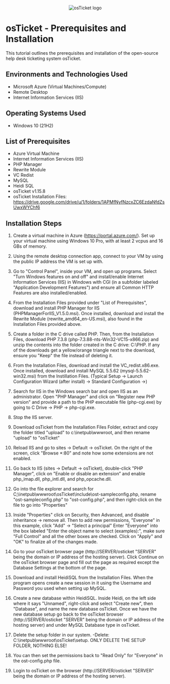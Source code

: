 <p align="center">
<img src="https://i.imgur.com/Clzj7Xs.png" alt="osTicket logo"/>
</p>

<h1>osTicket - Prerequisites and Installation</h1>
This tutorial outlines the prerequisites and installation of the open-source help desk ticketing system osTicket.<br />


<h2>Environments and Technologies Used</h2>

- Microsoft Azure (Virtual Machines/Compute)
- Remote Desktop
- Internet Information Services (IIS)

<h2>Operating Systems Used </h2>

- Windows 10</b> (21H2)

<h2>List of Prerequisites</h2>

- Azure Virtual Machine
- Internet Information Services (IIS)
- PHP Manager
- Rewrite Module
- VC Redist
- MySQL
- Heidi SQL
- osTicket v1.15.8
- osTicket Installation Files: https://drive.google.com/drive/u/1/folders/1APMfNyfNzcxZC6EzdaNfdZsUwxWYChf6

<h2>Installation Steps</h2>

1. Create a virtual machine in Azure (https://portal.azure.com/). Set up your virtual machine using Windows 10 Pro, with at least 2 vcpus and 16 GBs of memory.

2. Using the remote desktop connection app, connect to your VM by using the public IP address the VM is set up with.

3. Go to "Control Panel", inside your VM, and open up programs. Select "Turn Windows features on and off" and install/enable Internet Information Services (IIS) in Windows with CGI (in a subfolder labeled "Application Development Features") and ensure all Common HTTP Features are also installed/enabled.

4. From the Installation Files provided under "List of Prerequisites", download and install PHP Manager for IIS (PHPManagerForIIS_V1.5.0.msi). Once installed, download and install the Rewrite Module (rewrite_amd64_en-US.msi), also found in the Installation Files provided above.

5. Create a folder in the C drive called PHP. Then, from the Installation Files, download PHP 7.3.8 (php-7.3.88-nts-Win32-VC15-x866.zip) and unzip the contents into the folder created in the C drive: C:\PHP. If any of the downloads get a yellow/orange triangle next to the download, ensure you "Keep" the file instead of deleting it.

6. From the Installation Files, download and install the VC_redist.x86.exe. Once installed, download and install MySQL 5.5.62 (mysql-5.5.62-win32.msi) from the Instillation Files. (Typical Setup -> Launch Configuration Wizard (after install) -> Standard Configuration ->)

7. Search for IIS in the Windows search bar and open IIS as an administrator. Open "PHP Manager" and click on "Register new PHP version" and provide a path to the PHP executable file (php-cgi.exe) by going to C Drive -> PHP -> php-cgi.exe.

8. Stop the IIS server.

9. Download osTicket from the Installation Files Folder, extract and copy the folder titled "upload" to c:\inetpub\wwwroot, and then rename "upload" to "osTicket"

10. Reload IIS and go to sites -> Default -> osTicket. On the right of the screen, click "Browse *:80" and note how some extensions are not enabled.

11. Go back to IIS (sites -> Default -> osTicket), double-click "PHP Manager", click on "Enable or disable an extension” and enable php_imap.dll, php_intl.dll, and php_opcache.dll.

12. Go into the file explorer and search for C;\inetpub\wwwroot\osTicket\include\ost-sampleconfig.php, rename "ost-sampleconfig.php" to "ost-config.php", and then right-click on the file to go into "Properties"

13. Inside "Properties" click on Security, then Advanced, and disable inheritance -> remove all. Then to add new permissions, "Everyone" in this example, click "Add" -> "Select a principal" Enter "Everyone" into the box labeled "Enter the object name to select (examples):", make sure "Full Control" and all the other boxes are checked. Click on "Apply" and "OK" to finalize all of the changes made.

14. Go to your osTicket browser page (http://SERVER/osticket "SERVER" being the domain or IP address of the hosting server). Click Continue on the osTicket browser page and fill out the page as required except the Database Settings at the bottom of the page.

15. Download and install HeidiSQL from the Installation Files. When the program opens create a new session in it using the Username and Password you used when setting up MySQL.

16. Create a new database within HeidiSQL. Inside Heidi, on the left side where it says "Unnamed", right-click and select "Create new", then "Database", and name the new database osTicket. Once we have the new database setup go back to the osTicket browser (http://SERVER/osticket "SERVER" being the domain or IP address of the hosting server) and under MySQL Database type in osTicket.

17. Delete the setup folder in our system. -Delete: C:\inetpub\wwwroot\osTicket\setup. ONLY DELETE THE SETUP FOLDER, NOTHING ELSE!

18. You can then set the permissions back to "Read Only" for "Everyone" in the ost-config.php file.

19. Login to osTicket on the browser (http://SERVER/osticket "SERVER" being the domain or IP address of the hosting server).
